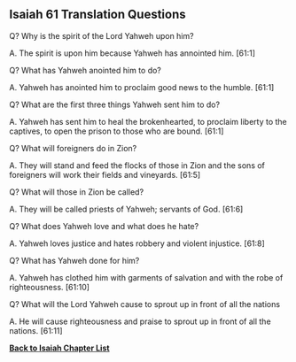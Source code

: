 ## Isaiah 61 Translation Questions ##

Q? Why is the spirit of the Lord Yahweh upon him?

A. The spirit is upon him because Yahweh has annointed him. [61:1]

Q? What has Yahweh anointed him to do?

A. Yahweh has anointed him to proclaim good news to the humble. [61:1]

Q? What are the first three things Yahweh sent him to do?

A. Yahweh has sent him to heal the brokenhearted, to proclaim liberty to the captives, to open the prison to those who are bound. [61:1] 

Q? What will foreigners do in Zion?

A. They will stand and feed the flocks of those in Zion and the sons of foreigners will work their fields and vineyards. [61:5]

Q? What will those in Zion be called?

A. They will be called priests of Yahweh; servants of God. [61:6]

Q? What does Yahweh love and what does he hate?

A. Yahweh loves justice and hates robbery and violent injustice. [61:8]

Q? What has Yahweh done for him?

A. Yahweh has clothed him with garments of salvation and with the robe of righteousness. [61:10]

Q? What will the Lord Yahweh cause to sprout up in front of all the nations

A. He will cause righteousness and praise to sprout up in front of all the nations. [61:11]

__[Back to Isaiah Chapter List](./)__


